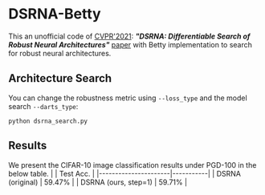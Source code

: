# DSRNA-Betty
This an unofficial code of [CVPR'2021](https://openaccess.thecvf.com/CVPR2021): ***"DSRNA: Differentiable Search of Robust Neural Architectures"*** [paper](https://openaccess.thecvf.com/content/CVPR2021/papers/Hosseini_DSRNA_Differentiable_Search_of_Robust_Neural_Architectures_CVPR_2021_paper.pdf)   with Betty implementation to search for robust neural architectures.

## Architecture Search
You can change the robustness metric using ```--loss_type``` and the model search ```--darts_type```:

```python dsrna_search.py```
## Results
We present the CIFAR-10 image classification results under PGD-100 in the below table.
|                      | Test Acc. | 
|----------------------|-----------|
| DSRNA (original)     | 59.47%    | 
| DSRNA (ours, step=1) | 59.71%    |
